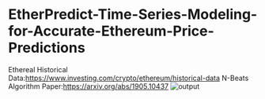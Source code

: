 # EtherPredict-Time-Series-Modeling-for-Accurate-Ethereum-Price-Predictions
Ethereal Historical Data:https://www.investing.com/crypto/ethereum/historical-data N-Beats Algorithm Paper:https://arxiv.org/abs/1905.10437
![output](https://github.com/boraeryazgan/EtherPredict-Time-Series-Modeling-for-Accurate-Ethereum-Price-Predictions/assets/92815050/2aa93e56-e713-4c89-a9a3-57162d481d13)


